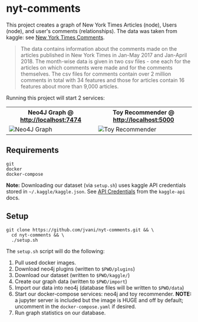 # nyt-comments
This project creates a graph of New York Times Articles (node), Users (node), and user's comments (relationships). The data was taken from kaggle: see [New York Times Comments](https://www.kaggle.com/aashita/nyt-comments/home).

> The data contains information about the comments made on the articles published in New York Times in Jan-May 2017 and Jan-April 2018. The month-wise data is given in two csv files - one each for the articles on which comments were made and for the comments themselves. The csv files for comments contain over 2 million comments in total with 34 features and those for articles contain 16 features about more than 9,000 articles.

Running this project will start 2 services:
<table border="0">
  <tr>
    <th>Neo4J Graph @ <a href=http://localhost:7474>http://localhost:7474<a></th>
    <th>Toy Recommender @ <a href=http://localhost:5000>http://localhost:5000<a></th>
  </tr>
  <tr>
    <td><img alt="Neo4J Graph" src="https://github.com/jvani/nyt-comments/blob/master/docs/graphex.png"></img></td>
    <td><img alt="Toy Recommender" src="https://github.com/jvani/nyt-comments/blob/master/docs/recex.png"></img></td>
  </tr>
</table>

## Requirements
```
git
docker
docker-compose
```
**Note:** Downloading our dataset (via `setup.sh`) uses kaggle API credentials stored in `~/.kaggle/kaggle.json`. See [API Credentials](https://github.com/Kaggle/kaggle-api#api-credentials) from the `kaggle-api` docs.

## Setup
```
git clone https://github.com/jvani/nyt-comments.git && \
  cd nyt-comments && \
  ./setup.sh
```
The `setup.sh` script will do the following:
1. Pull used docker images.
2. Download neo4j plugins (written to `$PWD/plugins`)
3. Download our dataset (written to `$PWD/kaggle/`)
4. Create our graph data (written to `$PWD/import`)
5. Import our data into neo4j (database files will be written to `$PWD/data`) 
6. Start our docker-compose services: neo4j and toy recommender. **NOTE:** a jupyter server is included but the image is HUGE and off by default; uncomment in the `docker-compose.yaml` if desired.
7. Run graph statistics on our database.
